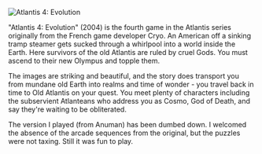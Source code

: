 ![Atlantis 4: Evolution](Atlantis4.jpg)

"Atlantis 4: Evolution" (2004) is the fourth game in the Atlantis series originally
from the French game developer Cryo.  An American off a sinking tramp steamer gets
sucked through a whirlpool into a world inside the Earth.  Here survivors of
the old Atlantis are ruled by cruel Gods.  You must ascend to their
new Olympus and topple them.

The images are striking and beautiful, and the story does transport you
from mundane old Earth into realms and time of wonder - you travel back
in time to Old Atlantis on your quest.  You meet plenty of characters
including the subservient Atlanteans who address you as Cosmo, God of
Death, and say they're waiting to be obliterated.

The version I played (from Anuman) has been dumbed down.  I welcomed the
absence of the arcade sequences from the original, but the puzzles were
not taxing.  Still it was fun to play.
